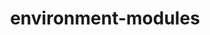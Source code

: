 ---
title: "environment-modules"
layout: cache
categories: [package, develop]
meta: {"versions": ["5.4.0"], "compilers": ["gcc@=11.4.0"], "oss": ["ubuntu22.04"], "platforms": ["linux"], "targets": ["x86_64_v3"], "stacks": ["root", "tutorial"], "num_specs": 3, "num_specs_by_stack": {"root": 3, "tutorial": 3}}
spec_details: [{"hash": "lsn5rusrrwms4ja74rad6gff3q5egtt7", "compiler": "gcc@=11.4.0", "versions": ["5.4.0"], "os": "ubuntu22.04", "platform": "linux", "target": "x86_64_v3", "variants": ["+X", "build_system=generic"], "stacks": ["root", "tutorial"], "size": "-", "tarball": "https://binaries.spack.io/develop/build_cache/linux-ubuntu22.04-x86_64_v3/gcc-11.4.0/environment-modules-5.4.0/linux-ubuntu22.04-x86_64_v3-gcc-11.4.0-environment-modules-5.4.0-lsn5rusrrwms4ja74rad6gff3q5egtt7.spack"}, {"hash": "eknfxcrwz3jfs4bsawfm5atekwfyuqcw", "compiler": "gcc@=11.4.0", "versions": ["5.4.0"], "os": "ubuntu22.04", "platform": "linux", "target": "x86_64_v3", "variants": ["+X", "build_system=generic"], "stacks": ["root", "tutorial"], "size": "-", "tarball": "https://binaries.spack.io/develop/build_cache/linux-ubuntu22.04-x86_64_v3/gcc-11.4.0/environment-modules-5.4.0/linux-ubuntu22.04-x86_64_v3-gcc-11.4.0-environment-modules-5.4.0-eknfxcrwz3jfs4bsawfm5atekwfyuqcw.spack"}, {"hash": "z7emlndcqcn5tn6fy2jqvqejon3rxseg", "compiler": "gcc@=11.4.0", "versions": ["5.4.0"], "os": "ubuntu22.04", "platform": "linux", "target": "x86_64_v3", "variants": ["+X", "build_system=generic"], "stacks": ["root", "tutorial"], "size": "-", "tarball": "https://binaries.spack.io/develop/build_cache/linux-ubuntu22.04-x86_64_v3/gcc-11.4.0/environment-modules-5.4.0/linux-ubuntu22.04-x86_64_v3-gcc-11.4.0-environment-modules-5.4.0-z7emlndcqcn5tn6fy2jqvqejon3rxseg.spack"}]
---